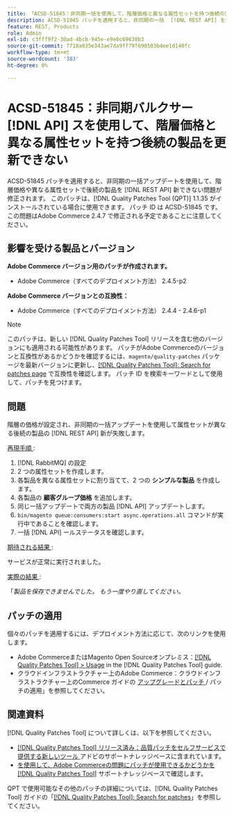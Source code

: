 ```yaml
---
title: 「ACSD-51845：非同期一括を使用して、階層価格と異なる属性セットを持つ後続の製品を更新できない  [!DNL API]」
description: ACSD-51845 パッチを適用すると、非同期の一括  [!DNL REST API] を使用して階層価格や異なる属性セットで後続の製品を更新できないAdobe Commerceの問題を修正できます。
feature: REST, Products
role: Admin
exl-id: c3fff9f2-30ad-4bcb-945e-e9e0c69630b3
source-git-commit: 7718a835e343ae7da9ff79f690503b4ee1d140fc
workflow-type: tm+mt
source-wordcount: '383'
ht-degree: 0%

---
```


# ACSD-51845：非同期バルクサー [!DNL API] スを使用して、階層価格と異なる属性セットを持つ後続の製品を更新できない

ACSD-51845 パッチを適用すると、非同期の一括アップデートを使用して、階層価格や異なる属性セットで後続の製品を [!DNL REST API] 新できない問題が修正されます。 このパッチは、[!DNL Quality Patches Tool (QPT)] 1.1.35 がインストールされている場合に使用できます。 パッチ ID は ACSD-51845 です。 この問題はAdobe Commerce 2.4.7 で修正される予定であることに注意してください。

## 影響を受ける製品とバージョン

**Adobe Commerce バージョン用のパッチが作成されます。**

* Adobe Commerce（すべてのデプロイメント方法） 2.4.5-p2

**Adobe Commerce バージョンとの互換性：**

* Adobe Commerce（すべてのデプロイメント方法） 2.4.4 - 2.4.6-p1

>[!NOTE]
>
>このパッチは、新しい [!DNL Quality Patches Tool] リリースを含む他のバージョンにも適用される可能性があります。 パッチがAdobe Commerceのバージョンと互換性があるかどうかを確認するには、`magento/quality-patches` パッケージを最新バージョンに更新し、[[!DNL Quality Patches Tool]: Search for patches page](https://experienceleague.adobe.com/tools/commerce-quality-patches/index.html) で互換性を確認します。 パッチ ID を検索キーワードとして使用して、パッチを見つけます。

## 問題

階層の価格が設定され、非同期の一括アップデートを使用して属性セットが異なる後続の製品の [!DNL REST API] 新が失敗します。

<u> 再現手順 </u>:

1. [!DNL RabbitMQ] の設定
1. 2 つの属性セットを作成します。
1. 各製品を異なる属性セットに割り当てて、2 つの **シンプルな製品** を作成します。
1. 各製品の **顧客グループ価格** を追加します。
1. 同じ一括アップデートで両方の製品 [!DNL API] アップデートします。
1. `bin/magento queue:consumers:start async.operations.all` コマンドが実行中であることを確認します。
1. 一括 [!DNL API] ールステータスを確認します。

<u> 期待される結果 </u>:

サービスが正常に実行されました。

<u> 実際の結果 </u>:

「*製品を保存できませんでした。 もう一度やり直してください。*

## パッチの適用

個々のパッチを適用するには、デプロイメント方法に応じて、次のリンクを使用します。

* Adobe CommerceまたはMagento Open Sourceオンプレミス：[[!DNL Quality Patches Tool] > Usage](https://experienceleague.adobe.com/docs/commerce-operations/tools/quality-patches-tool/usage.html) in the [!DNL Quality Patches Tool] guide.
* クラウドインフラストラクチャー上のAdobe Commerce：クラウドインフラストラクチャー上のCommerce ガイドの [ アップグレードとパッチ ](https://experienceleague.adobe.com/docs/commerce-cloud-service/user-guide/develop/upgrade/apply-patches.html)/ パッチの適用」を参照してください。

## 関連資料

[!DNL Quality Patches Tool] について詳しくは、以下を参照してください。

* [[!DNL Quality Patches Tool]  リリース済み：品質パッチをセルフサービスで提供する新しいツール ](/help/announcements/adobe-commerce-announcements/magento-quality-patches-released-new-tool-to-self-serve-quality-patches.md) アドビのサポートナレッジベースに含まれています。
* [ を使用して、Adobe Commerceの問題にパッチが使用できるかどうかを  [!DNL Quality Patches Tool]](/help/support-tools/patches-available-in-qpt-tool/check-patch-for-magento-issue-with-magento-quality-patches.md) サポートナレッジベースで確認します。

QPT で使用可能なその他のパッチの詳細については、[!DNL Quality Patches Tool] ガイドの「[[!DNL Quality Patches Tool]: Search for patches](https://experienceleague.adobe.com/tools/commerce-quality-patches/index.html)」を参照してください。
